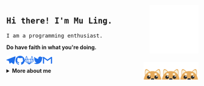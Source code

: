 <a href="https://t.me/joinchat/m9aY4pQ2HL1lMDEx" target="_blank">
    <img align="right" width="128px" src="https://github.com/xireiki/xireiki/raw/master/images/telegram_group.png"/>
</a>
<h2>
    <samp>Hi there! I'm Mu Ling.</samp>
</h2>
<p>
    <samp>
        I am a programming enthusiast.
    </samp>
</p>
<p>
    <strong>Do have faith in what you're doing.</strong>
</p>
<p>
    <a href="https://t.me/xireiki">
        <img alt="Mu Ling's Telegram" align="left" width="24px" src="https://github.com/xireiki/xireiki/raw/master/images/telegram.svg"/>
    </a>
    <a href="https://github.com/xireiki">
        <img alt="Mu Ling's Github" align="left" width="24px" src="https://github.com/xireiki/xireiki/raw/master/images/github.svg"/>
    </a>
    <a href="https://gitlab.com/xireiki">
        <img alt="Mu Ling's GitLab" align="left" width="24px" src="https://github.com/xireiki/xireiki/raw/master/images/gitlab.svg"/>
    </a>
     <a href="https://twitter.com/xireiki">
        <img alt="Mu Ling's Twitter" align="left" width="24px" src="https://github.com/xireiki/xireiki/raw/master/images/twitter.svg"/>
    </a>
    <a href="mailto:xireiki@outlook.com">
        <img alt="Mu Ling's Gmail" align="left" width="24px" src="https://github.com/xireiki/xireiki/raw/master/images/gmail.svg"/>
    </a>
    <br/>
    <img align="right" width="48px" src="https://github.com/xireiki/xireiki/raw/master/images/shiba.png"/>
    <img align="right" width="48px" src="https://github.com/xireiki/xireiki/raw/master/images/shiba.png"/>
    <img align="right" width="48px" src="https://github.com/xireiki/xireiki/raw/master/images/shiba.png"/>
</p>

<details>
    <summary>
        <b>More about me</b>
    </summary>

[![](https://github.com/xireiki/xireiki/blob/master/images/banner.png)](https://xireiki.com)

<h3 align="center">Languages</h3>
<p align="center">
    <!--<img alt="Go" src="https://img.shields.io/badge/-Go-00ADD8?style=for-the-badge&logo=Go&logoColor=fff"/>-->
    <!--<img alt="Kotlin" src="https://img.shields.io/badge/-Kotlin-0095D5?style=for-the-badge&logo=Kotlin&logoColor=fff"/>-->
    <img alt="Java" src="https://img.shields.io/badge/-Java-007396?style=for-the-badge&logo=Java&logoColor=fff"/>
    <!--<img alt="TypeScript" src="https://img.shields.io/badge/-TypeScript-007ACC?style=for-the-badge&logo=TypeScript&logoColor=fff"/>-->
    <!--<img alt="Rust" src="https://img.shields.io/badge/-Rust-000?style=for-the-badge&logo=Rust&logoColor=fff"/>-->
    <img alt="Python" src="https://img.shields.io/badge/-Python-3776AB?style=for-the-badge&logo=Python&logoColor=fff"/>
    <img alt="C++" src="https://img.shields.io/badge/-C++-00599C?style=for-the-badge&logo=C%2B%2B&logoColor=fff"/>
    <!--<img alt="GNU Bash" src="https://img.shields.io/badge/-GNU%20Bash-4EAA25?style=for-the-badge&logo=GNU%20Bash&logoColor=fff"/>-->
    <!--<img alt="Dart" src="https://img.shields.io/badge/-Dart-0175C2?style=for-the-badge&logo=Dart&logoColor=fff"/>-->
    <img alt="JavaScript" src="https://img.shields.io/badge/JavaScript-JavaScript?style=for-the-badge&logo=JavaScript&logoColor=fff"/>
</p>

```typescript
const Mu Ling = {
    pronouns: ["He", "Him"],
    hobby: ["Coffee", "Programming", "Music", "Painting"],
    languages: ["JavaScript", "Python", 'Java', 'C++', "Bash"],
    technologyStack: {
        mobile: {
            android: ["Android X"],
        },
        systems: ["Ubuntu", "Windows Server", "Android"],
        editors: ["Visual Studio Code", "Vim"],
    }
}
```
<p align="right">
    Designed with :heart: by <a href="https://github.com/KallyDev" target="_blank">KallyDev</a>.
</p>
</details>
